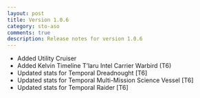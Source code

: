 ```yaml
---
layout: post
title: Version 1.0.6
category: sto-aso
comments: true
description: Release notes for version 1.0.6
---
```


 - Added Utility Cruiser
 - Added Kelvin Timeline T’laru Intel Carrier Warbird (T6)
 - Updated stats for Temporal Dreadnought [T6]
 - Updated stats for Temporal Multi-Mission Science Vessel [T6]
 - Updated stats for Temporal Raider [T6]
 